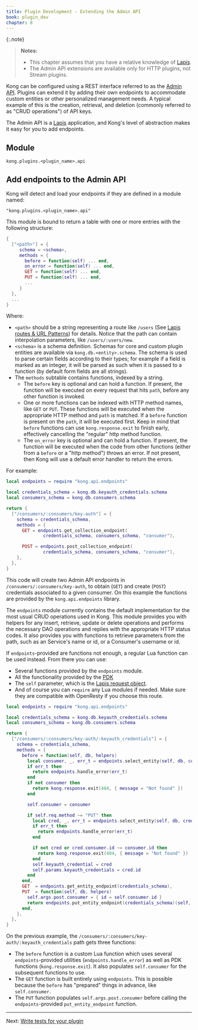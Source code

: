 ```yaml
---
title: Plugin Development - Extending the Admin API
book: plugin_dev
chapter: 8
---
```


{:.note}
> **Notes:**
> * This chapter assumes that you have a relative
  knowledge of [Lapis](http://leafo.net/lapis/).
> * The Admin API extensions are available only
  for HTTP plugins, not Stream plugins.

Kong can be configured using a REST interface referred to as the [Admin API].
Plugins can extend it by adding their own endpoints to accommodate custom
entities or other personalized management needs. A typical example of this is
the creation, retrieval, and deletion (commonly referred to as "CRUD
operations") of API keys.

The Admin API is a [Lapis](http://leafo.net/lapis/) application, and Kong's
level of abstraction makes it easy for you to add endpoints.

## Module

```
kong.plugins.<plugin_name>.api
```

## Add endpoints to the Admin API

Kong will detect and load your endpoints if they are defined in a module named:

```
"kong.plugins.<plugin_name>.api"
```

This module is bound to return a table with one or more entries with the following structure:

``` lua
{
  ["<path>"] = {
     schema = <schema>,
     methods = {
       before = function(self) ... end,
       on_error = function(self) ... end,
       GET = function(self) ... end,
       PUT = function(self) ... end,
       ...
     }
  },
  ...
}
```

Where:

- `<path>` should be a string representing a route like `/users` (See [Lapis routes & URL
  Patterns](http://leafo.net/lapis/reference/actions.html#routes--url-patterns)) for details.
  Notice that the path can contain interpolation parameters, like `/users/:users/new`.
- `<schema>` is a schema definition. Schemas for core and custom plugin entities are available
  via `kong.db.<entity>.schema`. The schema is used to parse certain fields according to their
  types; for example if a field is marked as an integer, it will be parsed as such when it is
  passed to a function (by default form fields are all strings).
- The `methods` subtable contains functions, indexed by a string.
  - The `before` key is optional and can hold a function. If present, the function will be executed
    on every request that hits `path`, before any other function is invoked.
  - One or more functions can be indexed with HTTP method names, like `GET` or `PUT`. These functions
    will be executed when the appropriate HTTP method and `path` is matched. If a `before` function is
    present on the `path`, it will be executed first. Keep in mind that `before` functions can
    use `kong.response.exit` to finish early, effectively cancelling the "regular" http method function.
  - The `on_error` key is optional and can hold a function. If present, the function will be executed
    when the code from other functions (either from a `before` or a "http method") throws an error. If
    not present, then Kong will use a default error handler to return the errors.

For example:

``` lua
local endpoints = require "kong.api.endpoints"

local credentials_schema = kong.db.keyauth_credentials.schema
local consumers_schema = kong.db.consumers.schema

return {
  ["/consumers/:consumers/key-auth"] = {
    schema = credentials_schema,
    methods = {
      GET = endpoints.get_collection_endpoint(
              credentials_schema, consumers_schema, "consumer"),

      POST = endpoints.post_collection_endpoint(
              credentials_schema, consumers_schema, "consumer"),
    },
  },
}
```

This code will create two Admin API endpoints in `/consumers/:consumers/key-auth`, to
obtain (`GET`) and create (`POST`) credentials associated to a given consumer. On this example
the functions are provided by the `kong.api.endpoints` library.

The `endpoints` module currently contains the default implementation for the most usual CRUD
operations used in Kong. This module provides you with helpers for any insert, retrieve,
update or delete operations and performs the necessary DAO operations and replies with
the appropriate HTTP status codes. It also provides you with functions to retrieve parameters from
the path, such as an Service's name or id, or a Consumer's username or id.

If `endpoints`-provided are functions not enough, a regular Lua function can be used instead. From there you can use:

- Several functions provided by the `endpoints` module.
- All the functionality provided by the [PDK](../../pdk)
- The `self` parameter, which is the [Lapis request object](http://leafo.net/lapis/reference/actions.html#request-object).
- And of course you can `require` any Lua modules if needed. Make sure they are compatible with OpenResty if you choose this route.

``` lua
local endpoints = require "kong.api.endpoints"

local credentials_schema = kong.db.keyauth_credentials.schema
local consumers_schema = kong.db.consumers.schema

return {
  ["/consumers/:consumers/key-auth/:keyauth_credentials"] = {
    schema = credentials_schema,
    methods = {
      before = function(self, db, helpers)
        local consumer, _, err_t = endpoints.select_entity(self, db, consumers_schema)
        if err_t then
          return endpoints.handle_error(err_t)
        end
        if not consumer then
          return kong.response.exit(404, { message = "Not found" })
        end

        self.consumer = consumer

        if self.req.method ~= "PUT" then
          local cred, _, err_t = endpoints.select_entity(self, db, credentials_schema)
          if err_t then
            return endpoints.handle_error(err_t)
          end

          if not cred or cred.consumer.id ~= consumer.id then
            return kong.response.exit(404, { message = "Not found" })
          end
          self.keyauth_credential = cred
          self.params.keyauth_credentials = cred.id
        end
      end,
      GET  = endpoints.get_entity_endpoint(credentials_schema),
      PUT  = function(self, db, helpers)
        self.args.post.consumer = { id = self.consumer.id }
        return endpoints.put_entity_endpoint(credentials_schema)(self, db, helpers)
      end,
    },
  },
}
```

On the previous example, the `/consumers/:consumers/key-auth/:keyauth_credentials` path gets
three functions:
- The `before` function is a custom Lua function which uses several `endpoints`-provided utilities
  (`endpoints.handle_error`) as well as PDK functions (`kong.response.exit`). It also populates
  `self.consumer` for the subsequent functions to use.
- The `GET` function is built entirely using `endpoints`. This is possible because the `before` has
  "prepared" things in advance, like `self.consumer`.
- The `PUT` function populates `self.args.post.consumer` before calling the `endpoints`-provided
  `put_entity_endpoint` function.

---

Next: [Write tests for your plugin]({{page.book.next}})

[Admin API]: /gateway/{{page.kong_version}}/admin-api/
